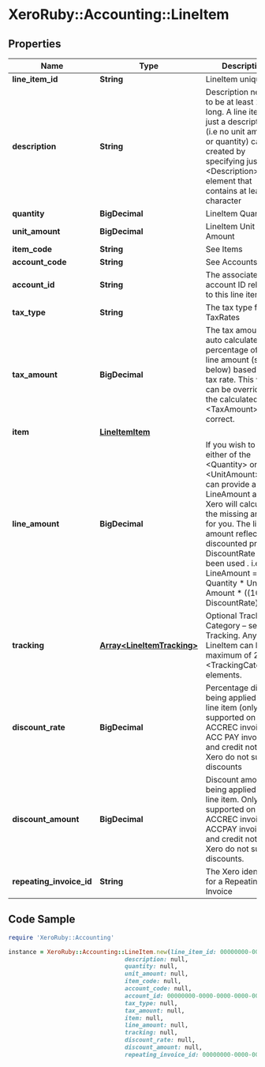 # XeroRuby::Accounting::LineItem

## Properties

Name | Type | Description | Notes
------------ | ------------- | ------------- | -------------
**line_item_id** | **String** | LineItem unique ID | [optional] 
**description** | **String** | Description needs to be at least 1 char long. A line item with just a description (i.e no unit amount or quantity) can be created by specifying just a &lt;Description&gt; element that contains at least 1 character | [optional] 
**quantity** | **BigDecimal** | LineItem Quantity | [optional] 
**unit_amount** | **BigDecimal** | LineItem Unit Amount | [optional] 
**item_code** | **String** | See Items | [optional] 
**account_code** | **String** | See Accounts | [optional] 
**account_id** | **String** | The associated account ID related to this line item | [optional] 
**tax_type** | **String** | The tax type from TaxRates | [optional] 
**tax_amount** | **BigDecimal** | The tax amount is auto calculated as a percentage of the line amount (see below) based on the tax rate. This value can be overriden if the calculated &lt;TaxAmount&gt; is not correct. | [optional] 
**item** | [**LineItemItem**](LineItemItem.md) |  | [optional] 
**line_amount** | **BigDecimal** | If you wish to omit either of the &lt;Quantity&gt; or &lt;UnitAmount&gt; you can provide a LineAmount and Xero will calculate the missing amount for you. The line amount reflects the discounted price if a DiscountRate has been used . i.e LineAmount &#x3D; Quantity * Unit Amount * ((100 – DiscountRate)/100) | [optional] 
**tracking** | [**Array&lt;LineItemTracking&gt;**](LineItemTracking.md) | Optional Tracking Category – see Tracking.  Any LineItem can have a  maximum of 2 &lt;TrackingCategory&gt; elements. | [optional] 
**discount_rate** | **BigDecimal** | Percentage discount being applied to a line item (only supported on  ACCREC invoices – ACC PAY invoices and credit notes in Xero do not support discounts | [optional] 
**discount_amount** | **BigDecimal** | Discount amount being applied to a line item. Only supported on ACCREC invoices - ACCPAY invoices and credit notes in Xero do not support discounts. | [optional] 
**repeating_invoice_id** | **String** | The Xero identifier for a Repeating Invoice | [optional] 

## Code Sample

```ruby
require 'XeroRuby::Accounting'

instance = XeroRuby::Accounting::LineItem.new(line_item_id: 00000000-0000-0000-0000-000000000000,
                                 description: null,
                                 quantity: null,
                                 unit_amount: null,
                                 item_code: null,
                                 account_code: null,
                                 account_id: 00000000-0000-0000-0000-000000000000,
                                 tax_type: null,
                                 tax_amount: null,
                                 item: null,
                                 line_amount: null,
                                 tracking: null,
                                 discount_rate: null,
                                 discount_amount: null,
                                 repeating_invoice_id: 00000000-0000-0000-0000-000000000000)
```


